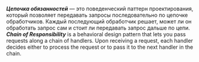 ***Цепочка обязанностей*** — это поведенческий паттерн проектирования, который позволяет передавать запросы последовательно по цепочке обработчиков. Каждый последующий обработчик решает, может ли он обработать запрос сам и стоит ли передавать запрос дальше по цепи.\
***Chain of Responsibility*** is a behavioral design pattern that lets you pass requests along a chain of handlers. Upon receiving a request, each handler decides either to process the request or to pass it to the next handler in the chain.

